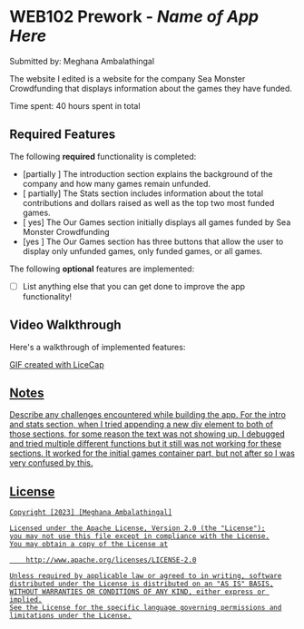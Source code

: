 # WEB102 Prework - *Name of App Here*

Submitted by: Meghana Ambalathingal

The website I edited is a website for the company Sea Monster Crowdfunding that displays information about the games they have funded.

Time spent: 40 hours spent in total

## Required Features

The following **required** functionality is completed:

* [partially ] The introduction section explains the background of the company and how many games remain unfunded.
* [ partially] The Stats section includes information about the total contributions and dollars raised as well as the top two most funded games.
* [ yes] The Our Games section initially displays all games funded by Sea Monster Crowdfunding
* [yes ] The Our Games section has three buttons that allow the user to display only unfunded games, only funded games, or all games.

The following **optional** features are implemented:

* [ ] List anything else that you can get done to improve the app functionality!

## Video Walkthrough

Here's a walkthrough of implemented features:

<a href='https://www.loom.com/share/13e4f141a0bb473eb4d62758c9d1ea46?sid=ec9db098-0b03-4be4-a8bd-75c8f6256d0d' title='Video Walkthrough' width='' alt='Video Walkthrough' a>

<!-- Replace this with whatever GIF tool you used! -->
GIF created with LiceCap 
<!-- Recommended tools:
[Kap](https://getkap.co/) for macOS
[ScreenToGif](https://www.screentogif.com/) for Windows
[peek](https://github.com/phw/peek) for Linux. -->

## Notes

Describe any challenges encountered while building the app.
For the intro and stats section, when I tried appending a new div element to both of those sections, for some reason the text was not showing up. I debugged and tried multiple different functions but it still was not working for these sections. It worked for the initial games container part, but not after so I was very confused by this.

## License

    Copyright [2023] [Meghana Ambalathingal]

    Licensed under the Apache License, Version 2.0 (the "License");
    you may not use this file except in compliance with the License.
    You may obtain a copy of the License at

        http://www.apache.org/licenses/LICENSE-2.0

    Unless required by applicable law or agreed to in writing, software
    distributed under the License is distributed on an "AS IS" BASIS,
    WITHOUT WARRANTIES OR CONDITIONS OF ANY KIND, either express or implied.
    See the License for the specific language governing permissions and
    limitations under the License.
